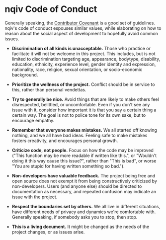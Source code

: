 # nqiv Code of Conduct

Generally speaking, the [Contributor Covenant](https://www.contributor-covenant.org/version/1/4/code-of-conduct.html) is a good set of guidelines. nqiv's code of conduct espouses similar values, while elaborating on how to reason about the social aspect of development to hopefully avoid common issues.

* **Discrimination of all kinds is unacceptable.** Those who practice or facilitate it will not be welcome in this project. This includes, but is not limited to discrimination targeting age, appearance, bodytype, disability, education, ethnicity, experience level, gender identity and expression, nationality, race, religion, sexual orientation, or socio-economic background.

* **Prioritize the wellness of the project.** Conflict should be in service to this, rather than personal vendettas.

* **Try to generally be nice.** Avoid things that are likely to make others feel disrespected, belittled, or uncomfortable. Even if you don't see any issue with it, consider how important it is that you say a certain thing a certain way. The goal is not to police tone for its own sake, but to encourage empathy.

* **Remember that everyone makes mistakes.** We all started off knowing nothing, and we all have bad ideas. Feeling safe to make mistakes fosters creativity, and encourages personal growth.

* **Criticize code, not people.** Focus on how the code may be improved ("This function may be more readable if written like this.", or "Wouldn't doing it this way cause this issue?", rather than "This is bad", or worse "You are stupid for having written something so bad.").

* **Non-developers have valuable feedback.** The project being free and open source does not exempt it from being constructively criticized by non-developers. Users (and anyone else) should be directed to documentation as necessary, and repeated confusion may indicate an issue with the project.

* **Respect the boundaries set by others.** We all live in different situations, have different needs of privacy and dynamics we're comfortable with. Generally speaking, if somebody asks you to stop, then stop.

* **This is a living document.** It might be changed as the needs of the project changes, or as issues arise.
